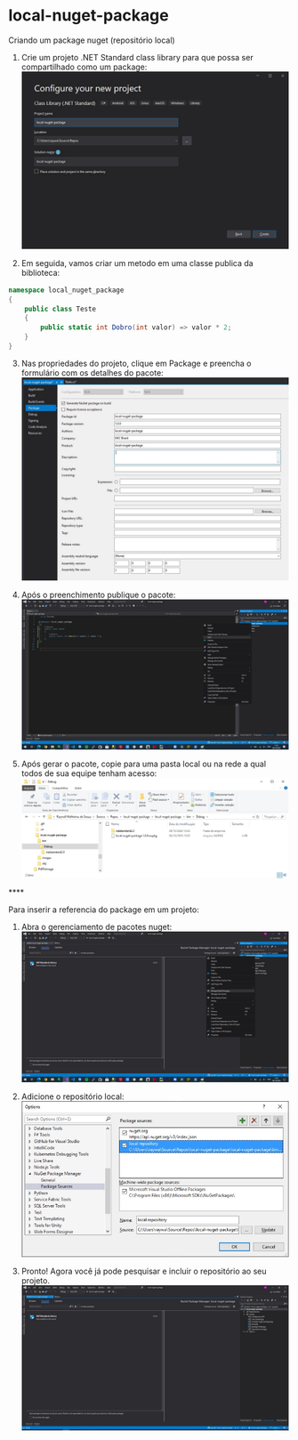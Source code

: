 # local-nuget-package
Criando um package nuget (repositório local)

1. Crie um projeto .NET Standard class library para que possa ser compartilhado como um package:<br/>
![new project](https://github.com/raywall/local-nuget-package/blob/master/local-nuget-package/images/criar-projeto.jpg)

2. Em seguida, vamos criar um metodo em uma classe publica da biblioteca:<br/>
```C#
namespace local_nuget_package
{
    public class Teste
    {
        public static int Dobro(int valor) => valor * 2;
    }
}
```

3. Nas propriedades do projeto, clique em Package e preencha o formulário com os detalhes do pacote:<br/>
![config](https://github.com/raywall/local-nuget-package/blob/master/local-nuget-package/images/configuracao.JPG)

4. Após o preenchimento publique o pacote:<br/>
![pack](https://github.com/raywall/local-nuget-package/blob/master/local-nuget-package/images/pack.jpg)

5. Após gerar o pacote, copie para uma pasta local ou na rede a qual todos de sua equipe tenham acesso:<br/>
![pasta local](https://github.com/raywall/local-nuget-package/blob/master/local-nuget-package/images/package-folder.jpg)

****<br/>

Para inserir a referencia do package em um projeto:<br/>

1. Abra o gerenciamento de pacotes nuget:<br/>
![manager nuget package](https://github.com/raywall/local-nuget-package/blob/master/local-nuget-package/images/manage-nuget-packages.jpg)

2. Adicione o repositório local:<br/>
![novo repositorio](https://github.com/raywall/local-nuget-package/blob/master/local-nuget-package/images/repositorio-local.jpg)

3. Pronto! Agora você já pode pesquisar e incluir o repositório ao seu projeto.<br/>
![search](https://github.com/raywall/local-nuget-package/blob/master/local-nuget-package/images/consulta.jpg)
